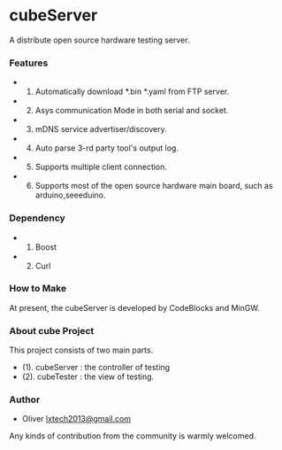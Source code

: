 cubeServer
==========

A distribute open source hardware testing server. 

### Features

* 1. Automatically download *.bin *.yaml from FTP server.
* 2. Asys communication Mode in both serial and socket.
* 3. mDNS service advertiser/discovery.
* 4. Auto parse 3-rd party tool's output log.
* 5. Supports multiple client connection.
* 6. Supports most of the open source hardware main board, such as arduino,seeeduino.

### Dependency 

* 1. Boost
* 2. Curl

### How to Make

At present, the cubeServer is developed by CodeBlocks and MinGW.

### About cube Project

This project consists of two main parts.
* (1). cubeServer : the controller of testing 
* (2). cubeTester : the view of testing. 

### Author

* Oliver <lxtech2013@gmail.com>

Any kinds of contribution from the community is warmly welcomed.